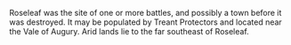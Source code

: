 Roseleaf was the site of one or more battles, and possibly a town before it was destroyed. It may be populated by Treant Protectors and located near the Vale of Augury. Arid lands lie to the far southeast of Roseleaf.